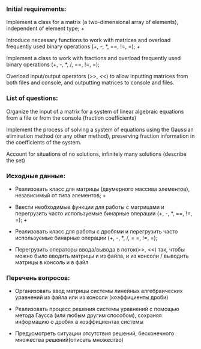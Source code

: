 ### Initial requirements:
Implement a class for a matrix (a two-dimensional array of elements), independent of element type; +

Introduce necessary functions to work with matrices and overload frequently used binary operations (+, -, *, ==, !=, =); +

Implement a class to work with fractions and overload frequently used binary operations (+, -, *, /, ==, !=, =);

Overload input/output operators (>>, <<) to allow inputting matrices from both files and console, and outputting matrices to console and files.

### List of questions:
Organize the input of a matrix for a system of linear algebraic equations from a file or from the console (fraction coefficients)

Implement the process of solving a system of equations using the Gaussian elimination method (or any other method), preserving fraction information in the coefficients of the system.

Account for situations of no solutions, infinitely many solutions (describe the set)

### Исходные данные:

- Реализовать класс для матрицы (двумерного массива элементов), независимый от типа элементов; +

- Ввести необходимые функции для работы с матрицами и перегрузить часто используемые бинарные операции
  (+, -, *, ==, !=, =); +
- Реализовать класс для работы с дробями и
  перегрузить часто используемые бинарные операции
  (+, -, *, /, = =, !=, =);

- Перегрузить операторы ввода/вывода в поток(>>, <<) так, чтобы можно было вводить матрицы и из файла,
  и из консоли / выводить матрицы в консоль и в файл

### Перечень вопросов:

- Организовать ввод матрицы системы линейных алгебраических уравнений из файла
  или из консоли (коэффициенты дроби)

- Реализовать процесс решения системы уравнений с помощью метода Гаусса (или любым другим способом),
  сохраняя информацию о дробях в коэффициентах системы

- Предусмотреть ситуации отсутствия решений, бесконечного множества решений(описать множество)
